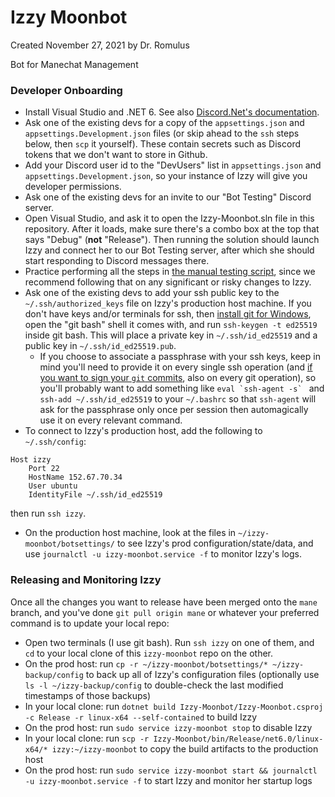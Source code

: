 # Izzy Moonbot

Created November 27, 2021 by Dr. Romulus

Bot for Manechat Management

### Developer Onboarding

- Install Visual Studio and .NET 6. See also [Discord.Net's documentation](https://discordnet.dev/guides/getting_started/installing.html?tabs=vs-install%2Ccore2-1).
- Ask one of the existing devs for a copy of the `appsettings.json` and `appsettings.Development.json` files (or skip ahead to the `ssh` steps below, then `scp` it yourself). These contain secrets such as Discord tokens that we don't want to store in Github.
- Add your Discord user id to the "DevUsers" list in `appsettings.json` and `appsettings.Development.json`, so your instance of Izzy will give you developer permissions.
- Ask one of the existing devs for an invite to our "Bot Testing" Discord server.
- Open Visual Studio, and ask it to open the Izzy-Moonbot.sln file in this repository. After it loads, make sure there's a combo box at the top that says "Debug" (**not** "Release"). Then running the solution should launch Izzy and connect her to our Bot Testing server, after which she should start responding to Discord messages there.
- Practice performing all the steps in [the manual testing script](https://github.com/Manechat/izzy-moonbot/blob/mane/ManualTestingScript.md), since we recommend following that on any significant or risky changes to Izzy.
- Ask one of the existing devs to add your ssh public key to the `~/.ssh/authorized_keys` file on Izzy's production host machine. If you don't have keys and/or terminals for ssh, then [install git for Windows](https://gitforwindows.org/), open the "git bash" shell it comes with, and run `ssh-keygen -t ed25519` inside git bash. This will place a private key in `~/.ssh/id_ed25519` and a public key in `~/.ssh/id_ed25519.pub`.
  - If you choose to associate a passphrase with your ssh keys, keep in mind you'll need to provide it on every single ssh operation (and [if you want to sign your `git` commits](https://docs.github.com/en/authentication/managing-commit-signature-verification/telling-git-about-your-signing-key#telling-git-about-your-ssh-key), also on every git operation), so you'll probably want to add something like ``eval `ssh-agent -s` `` and `ssh-add ~/.ssh/id_ed25519` to your `~/.bashrc` so that `ssh-agent` will ask for the passphrase only once per session then automagically use it on every relevant command.
- To connect to Izzy's production host, add the following to `~/.ssh/config`:
```
Host izzy
    Port 22
    HostName 152.67.70.34
    User ubuntu
    IdentityFile ~/.ssh/id_ed25519
```
then run `ssh izzy`.
- On the production host machine, look at the files in `~/izzy-moonbot/botsettings/` to see Izzy's prod configuration/state/data, and use `journalctl -u izzy-moonbot.service -f` to monitor Izzy's logs.

### Releasing and Monitoring Izzy

Once all the changes you want to release have been merged onto the `mane` branch, and you've done `git pull origin mane` or whatever your preferred command is to update your local repo:

- Open two terminals (I use git bash). Run `ssh izzy` on one of them, and `cd` to your local clone of this `izzy-moonbot` repo on the other.
- On the prod host: run `cp -r ~/izzy-moonbot/botsettings/* ~/izzy-backup/config` to back up all of Izzy's configuration files (optionally use `ls -l ~/izzy-backup/config` to double-check the last modified timestamps of those backups)
- In your local clone: run `dotnet build Izzy-Moonbot/Izzy-Moonbot.csproj -c Release -r linux-x64 --self-contained` to build Izzy
- On the prod host: run `sudo service izzy-moonbot stop` to disable Izzy
- In your local clone: run `scp -r Izzy-Moonbot/bin/Release/net6.0/linux-x64/* izzy:~/izzy-moonbot` to copy the build artifacts to the production host
- On the prod host: run `sudo service izzy-moonbot start && journalctl -u izzy-moonbot.service -f` to start Izzy and monitor her startup logs
